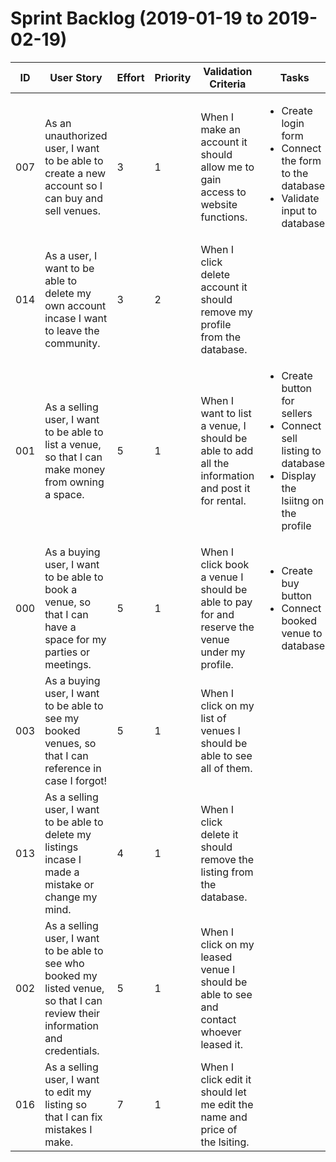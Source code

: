 # Sprint Backlog (2019-01-19 to 2019-02-19)

| ID | User Story | Effort | Priority | Validation Criteria | Tasks | Owners |
|----|------------|--------|----------|---------------------|------|-------|
| 007 | As an unauthorized user, I want to be able to create a new account so I can buy and sell venues. | 3 | 1 | When I make an account it should allow me to gain access to website functions.| <ul><li>Create login form</li><li>Connect the form to the database</li><li>Validate input to database</li></ul> | Vincent Phan |
| 014 | As a user, I want to be able to delete my own account incase I want to leave the community. | 3 | 2 | When I click delete account it should remove my profile from the database. | | Vincent Phan |
| 001 | As a selling user, I want to be able to list a venue, so that I can make money from owning a space. | 5 | 1 | When I want to list a venue, I should be able to add all the information and post it for rental. | <ul><li>Create button for sellers</li><li>Connect sell listing to database</li><li>Display the lsiitng on the profile</li></ul> | Ryan Burns |
| 000 | As a buying user, I want to be able to book a venue, so that I can have a space for my parties or meetings. | 5 | 1 | When I click book a venue I should be able to pay for and reserve the venue under my profile. | <ul><li>Create buy button</li><li>Connect booked venue to database</li></ul> | Jingxiao Wang |
| 003 | As a buying user, I want to be able to see my booked venues, so that I can reference in case I forgot! | 5 | 1 | When I click on my list of venues I should be able to see all of them. | | Jingxiao Wang |
| 013 | As a selling user, I want to be able to delete my listings incase I made a mistake or change my mind. | 4 | 1 | When I click delete it should remove the listing from the database. | | Ryan Burns |
| 002 | As a selling user, I want to be able to see who booked my listed venue, so that I can review their information and credentials. | 5 | 1 | When I click on my leased venue I should be able to see and contact whoever leased it.|  | Ryan Burns |
| 016 | As a selling user, I want to edit my listing so that I can fix mistakes I make. | 7 | 1 | When I click edit it should let me edit the name and price of the lsiting. | | Ryan S |



